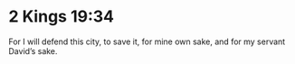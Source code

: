 # 2 Kings 19:34

For I will defend this city, to save it, for mine own sake, and for my servant David’s sake.